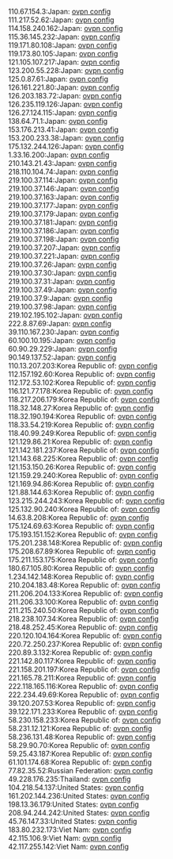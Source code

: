 110.67.154.3:Japan: [ovpn config](vpn/110_67_154_3.ovpn)  
111.217.52.62:Japan: [ovpn config](vpn/111_217_52_62.ovpn)  
114.158.240.162:Japan: [ovpn config](vpn/114_158_240_162.ovpn)  
115.36.145.232:Japan: [ovpn config](vpn/115_36_145_232.ovpn)  
119.171.80.108:Japan: [ovpn config](vpn/119_171_80_108.ovpn)  
119.173.80.105:Japan: [ovpn config](vpn/119_173_80_105.ovpn)  
121.105.107.217:Japan: [ovpn config](vpn/121_105_107_217.ovpn)  
123.200.55.228:Japan: [ovpn config](vpn/123_200_55_228.ovpn)  
125.0.87.61:Japan: [ovpn config](vpn/125_0_87_61.ovpn)  
126.161.221.80:Japan: [ovpn config](vpn/126_161_221_80.ovpn)  
126.203.183.72:Japan: [ovpn config](vpn/126_203_183_72.ovpn)  
126.235.119.126:Japan: [ovpn config](vpn/126_235_119_126.ovpn)  
126.27.124.115:Japan: [ovpn config](vpn/126_27_124_115.ovpn)  
138.64.71.1:Japan: [ovpn config](vpn/138_64_71_1.ovpn)  
153.176.213.41:Japan: [ovpn config](vpn/153_176_213_41.ovpn)  
153.200.233.38:Japan: [ovpn config](vpn/153_200_233_38.ovpn)  
175.132.244.126:Japan: [ovpn config](vpn/175_132_244_126.ovpn)  
1.33.16.200:Japan: [ovpn config](vpn/1_33_16_200.ovpn)  
210.143.21.43:Japan: [ovpn config](vpn/210_143_21_43.ovpn)  
218.110.104.74:Japan: [ovpn config](vpn/218_110_104_74.ovpn)  
219.100.37.114:Japan: [ovpn config](vpn/219_100_37_114.ovpn)  
219.100.37.146:Japan: [ovpn config](vpn/219_100_37_146.ovpn)  
219.100.37.163:Japan: [ovpn config](vpn/219_100_37_163.ovpn)  
219.100.37.177:Japan: [ovpn config](vpn/219_100_37_177.ovpn)  
219.100.37.179:Japan: [ovpn config](vpn/219_100_37_179.ovpn)  
219.100.37.181:Japan: [ovpn config](vpn/219_100_37_181.ovpn)  
219.100.37.186:Japan: [ovpn config](vpn/219_100_37_186.ovpn)  
219.100.37.198:Japan: [ovpn config](vpn/219_100_37_198.ovpn)  
219.100.37.207:Japan: [ovpn config](vpn/219_100_37_207.ovpn)  
219.100.37.221:Japan: [ovpn config](vpn/219_100_37_221.ovpn)  
219.100.37.26:Japan: [ovpn config](vpn/219_100_37_26.ovpn)  
219.100.37.30:Japan: [ovpn config](vpn/219_100_37_30.ovpn)  
219.100.37.31:Japan: [ovpn config](vpn/219_100_37_31.ovpn)  
219.100.37.49:Japan: [ovpn config](vpn/219_100_37_49.ovpn)  
219.100.37.9:Japan: [ovpn config](vpn/219_100_37_9.ovpn)  
219.100.37.98:Japan: [ovpn config](vpn/219_100_37_98.ovpn)  
219.102.195.102:Japan: [ovpn config](vpn/219_102_195_102.ovpn)  
222.8.87.69:Japan: [ovpn config](vpn/222_8_87_69.ovpn)  
39.110.167.230:Japan: [ovpn config](vpn/39_110_167_230.ovpn)  
60.100.10.195:Japan: [ovpn config](vpn/60_100_10_195.ovpn)  
60.90.29.229:Japan: [ovpn config](vpn/60_90_29_229.ovpn)  
90.149.137.52:Japan: [ovpn config](vpn/90_149_137_52.ovpn)  
110.13.207.203:Korea Republic of: [ovpn config](vpn/110_13_207_203.ovpn)  
112.157.192.60:Korea Republic of: [ovpn config](vpn/112_157_192_60.ovpn)  
112.172.53.102:Korea Republic of: [ovpn config](vpn/112_172_53_102.ovpn)  
116.121.77.178:Korea Republic of: [ovpn config](vpn/116_121_77_178.ovpn)  
118.217.206.179:Korea Republic of: [ovpn config](vpn/118_217_206_179.ovpn)  
118.32.148.27:Korea Republic of: [ovpn config](vpn/118_32_148_27.ovpn)  
118.32.190.194:Korea Republic of: [ovpn config](vpn/118_32_190_194.ovpn)  
118.33.54.219:Korea Republic of: [ovpn config](vpn/118_33_54_219.ovpn)  
118.40.99.249:Korea Republic of: [ovpn config](vpn/118_40_99_249.ovpn)  
121.129.86.21:Korea Republic of: [ovpn config](vpn/121_129_86_21.ovpn)  
121.142.181.237:Korea Republic of: [ovpn config](vpn/121_142_181_237.ovpn)  
121.143.68.225:Korea Republic of: [ovpn config](vpn/121_143_68_225.ovpn)  
121.153.150.26:Korea Republic of: [ovpn config](vpn/121_153_150_26.ovpn)  
121.159.29.240:Korea Republic of: [ovpn config](vpn/121_159_29_240.ovpn)  
121.169.94.86:Korea Republic of: [ovpn config](vpn/121_169_94_86.ovpn)  
121.88.144.63:Korea Republic of: [ovpn config](vpn/121_88_144_63.ovpn)  
123.215.244.243:Korea Republic of: [ovpn config](vpn/123_215_244_243.ovpn)  
125.132.90.240:Korea Republic of: [ovpn config](vpn/125_132_90_240.ovpn)  
14.63.8.208:Korea Republic of: [ovpn config](vpn/14_63_8_208.ovpn)  
175.124.69.63:Korea Republic of: [ovpn config](vpn/175_124_69_63.ovpn)  
175.193.151.152:Korea Republic of: [ovpn config](vpn/175_193_151_152.ovpn)  
175.201.238.148:Korea Republic of: [ovpn config](vpn/175_201_238_148.ovpn)  
175.208.67.89:Korea Republic of: [ovpn config](vpn/175_208_67_89.ovpn)  
175.211.153.175:Korea Republic of: [ovpn config](vpn/175_211_153_175.ovpn)  
180.67.105.80:Korea Republic of: [ovpn config](vpn/180_67_105_80.ovpn)  
1.234.142.148:Korea Republic of: [ovpn config](vpn/1_234_142_148.ovpn)  
210.204.183.48:Korea Republic of: [ovpn config](vpn/210_204_183_48.ovpn)  
211.206.204.133:Korea Republic of: [ovpn config](vpn/211_206_204_133.ovpn)  
211.206.33.100:Korea Republic of: [ovpn config](vpn/211_206_33_100.ovpn)  
211.215.240.50:Korea Republic of: [ovpn config](vpn/211_215_240_50.ovpn)  
218.238.107.34:Korea Republic of: [ovpn config](vpn/218_238_107_34.ovpn)  
218.48.252.45:Korea Republic of: [ovpn config](vpn/218_48_252_45.ovpn)  
220.120.104.164:Korea Republic of: [ovpn config](vpn/220_120_104_164.ovpn)  
220.72.250.237:Korea Republic of: [ovpn config](vpn/220_72_250_237.ovpn)  
220.89.3.132:Korea Republic of: [ovpn config](vpn/220_89_3_132.ovpn)  
221.142.80.117:Korea Republic of: [ovpn config](vpn/221_142_80_117.ovpn)  
221.158.201.197:Korea Republic of: [ovpn config](vpn/221_158_201_197.ovpn)  
221.165.78.211:Korea Republic of: [ovpn config](vpn/221_165_78_211.ovpn)  
222.118.165.116:Korea Republic of: [ovpn config](vpn/222_118_165_116.ovpn)  
222.234.49.69:Korea Republic of: [ovpn config](vpn/222_234_49_69.ovpn)  
39.120.207.53:Korea Republic of: [ovpn config](vpn/39_120_207_53.ovpn)  
39.122.171.233:Korea Republic of: [ovpn config](vpn/39_122_171_233.ovpn)  
58.230.158.233:Korea Republic of: [ovpn config](vpn/58_230_158_233.ovpn)  
58.231.12.121:Korea Republic of: [ovpn config](vpn/58_231_12_121.ovpn)  
58.236.131.48:Korea Republic of: [ovpn config](vpn/58_236_131_48.ovpn)  
58.29.90.70:Korea Republic of: [ovpn config](vpn/58_29_90_70.ovpn)  
59.25.43.187:Korea Republic of: [ovpn config](vpn/59_25_43_187.ovpn)  
61.101.174.68:Korea Republic of: [ovpn config](vpn/61_101_174_68.ovpn)  
77.82.35.52:Russian Federation: [ovpn config](vpn/77_82_35_52.ovpn)  
49.228.176.235:Thailand: [ovpn config](vpn/49_228_176_235.ovpn)  
104.218.54.137:United States: [ovpn config](vpn/104_218_54_137.ovpn)  
161.202.144.236:United States: [ovpn config](vpn/161_202_144_236.ovpn)  
198.13.36.179:United States: [ovpn config](vpn/198_13_36_179.ovpn)  
208.94.244.242:United States: [ovpn config](vpn/208_94_244_242.ovpn)  
45.76.147.33:United States: [ovpn config](vpn/45_76_147_33.ovpn)  
183.80.232.173:Viet Nam: [ovpn config](vpn/183_80_232_173.ovpn)  
42.115.106.9:Viet Nam: [ovpn config](vpn/42_115_106_9.ovpn)  
42.117.255.142:Viet Nam: [ovpn config](vpn/42_117_255_142.ovpn)  
